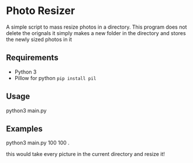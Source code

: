 # Photo Resizer
A simple script to mass resize photos in a directory. This program does not delete the orignals
it simply makes a new folder in the directory and stores the newly sized photos in it

## Requirements
- Python 3
- Pillow for python `pip install pil`

## Usage
python3 main.py <width in pixels> <height in pixels> <directory with photos>

## Examples
python3 main.py 100 100 .

this would take every picture in the current directory and resize it! 
